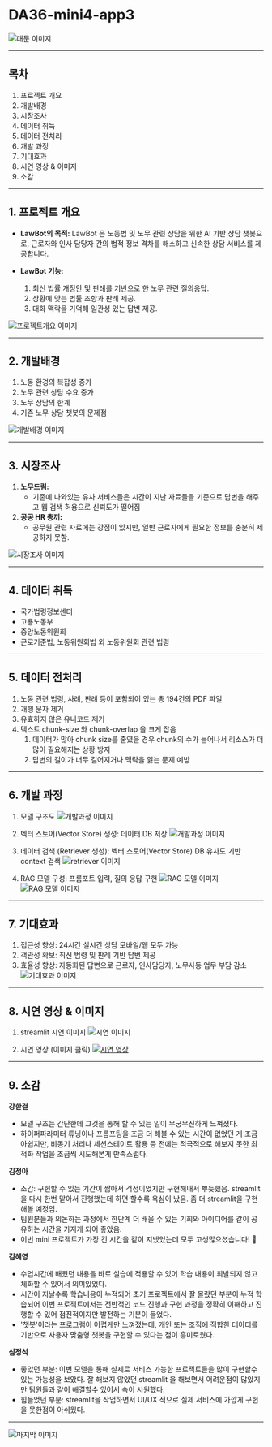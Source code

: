 # DA36-mini4-app3

![대문 이미지](readme_img/main.png)

------
## 목차
1. 프로젝트 개요
2. 개발배경
3. 시장조사
4. 데이터 취득
5. 데이터 전처리
6. 개발 과정
7. 기대효과
8. 시연 영상 & 이미지
9. 소감
------
## 1. 프로젝트 개요

- **LawBot의 목적:** LawBot 은 노동법 및 노무 관련 상담을 위한 AI 기반 상담 챗봇으로, 근로자와 인사 담당자 간의 법적 정보 격차를 해소하고 신속한 상담 서비스를 제공합니다.

- **LawBot 기능:**
  1. 최신 법률 개정안 및 판례를 기반으로 한 노무 관련 질의응답.
  2. 상황에 맞는 법률 조항과 판례 제공.
  3. 대화 맥락을 기억해 일관성 있는 답변 제공.

![프로젝트개요 이미지](readme_img/project_overview.png)

------
## 2. 개발배경

1. 노동 환경의 복잡성 증가
2. 노무 관련 상담 수요 증가
3. 노무 상담의 한계
4. 기존 노무 상담 챗봇의 문제점

![개발배경 이미지](readme_img/background.png)

------
## 3. 시장조사

1. **노무드림:**
   - 기존에 나와있는 유사 서비스들은 시간이 지난 자료들을 기준으로 답변을 해주고 웹 검색 허용으로 신뢰도가 떨어짐
2. **공공 HR 총끼:** 
   - 공무원 관련 자료에는 강점이 있지만, 일반 근로자에게 필요한 정보를 충분히 제공하지 못함.  

![시장조사 이미지](readme_img/market_research.png)

------
## 4. 데이터 취득

- 국가법령정보센터
- 고용노동부
- 중앙노동위원회 
- 근로기준법, 노동위원회법 외 노동위원회 관련 법령 

------
## 5. 데이터 전처리

1. 노동 관련 법령, 사례, 판례 등이 포함되어 있는 총 194건의 PDF 파일
2. 개행 문자 제거
3. 유효하지 않은 유니코드 제거
4. 텍스트 chunk-size 와 chunk-overlap 을 크게 잡음
   1. 데이터가 많아 chunk size를 줄였을 경우 chunk의 수가 늘어나서 리소스가 더 많이 필요해지는 상황 방지 
   2. 답변의 길이가 너무 길어지거나 맥락을 잃는 문제 예방

------
## 6. 개발 과정

1. 모델 구조도
![개발과정 이미지](readme_img/dev_process.png) 

2. 벡터 스토어(Vector Store) 생성: 데이터 DB 저장
![개발과정 이미지](readme_img/vector_store.png)

3. 데이터 검색 (Retriever 생성): 벡터 스토어(Vector Store) DB 유사도 기반 context 검색
![retriever 이미지](readme_img/retriever.png)

4. RAG 모델 구성: 프롬포트 입력, 질의 응답 구현
![RAG 모델  이미지](readme_img/rag1.png)
![RAG 모델  이미지](readme_img/rag2.png)

------
## 7. 기대효과

1. 접근성 향상: 24시간 실시간 상담 모바일/웹 모두 가능
2. 객관성 확보: 최신 법령 및 판례 기반 답변 제공
3. 효율성 향상: 자동화된 답변으로 근로자, 인사담당자, 노무사등 업무 부담 감소 
![기대효과 이미지](readme_img/expect.png)

------
## 8. 시연 영상 & 이미지

1. streamlit 시연 이미지
![시연 이미지](readme_img/streamlit.png)

2. 시연 영상 (이미지 클릭)
[![시연 영상](readme_img/video.png)](https://youtu.be/0VkLUuDc6FA)

------
## 9. 소감 

**강한결** 
- 모델 구조는 간단한데 그것을 통해 할 수 있는 일이 무궁무진하게 느껴졌다.
- 하이퍼파라미터 튜닝이나 프롬프팅을 조금 더 해볼 수 있는 시간이 없었던 게 조금 아쉽지만, 비동기 처리나 세션스테이트 활용 등 전에는 적극적으로 해보지 못한 최적화 작업을 조금씩 시도해본게 만족스럽다.

**김정아**
- 소감: 구현할 수 있는 기간이 짧아서 걱정이었지만 구현해내서 뿌듯했음.  streamlit을 다시 한번 맡아서 진행했는데 하면 할수록 욕심이 났음. 좀 더 streamlit을 구현해볼 예정임. 
- 팀원분들과 의논하는 과정에서 한단계 더 배울 수 있는 기회와 아이디어를 같이 공유하는 시간을 가지게 되어 좋았음. 
- 이번 mini 프로젝트가 가장 긴 시간을 같이 지냈었는데 모두 고생많으셨습니다! 🤍

**김혜영**
- 수업시간에 배웠던 내용을 바로 실습에 적용할 수 있어 학습 내용이 휘발되지 않고 체화할 수 있어서 의미있었다.
- 시간이 지날수록 학습내용이 누적되어 초기 프로젝트에서 잘 몰랐던 부분이 누적 학습되어 이번 프로젝트에서는 전반적인 코드 진행과 구현 과정을 정확히 이해하고 진행할 수 있어 점진적이지만 발전하는 기분이 들었다.
- '챗봇'이라는 프로그램이 어렵게만 느껴졌는데, 개인 또는 조직에 적합한 데이터를 기반으로 사용자 맞춤형 챗봇을 구현할 수 있다는 점이 흥미로웠다.

**심정석**
- 좋았던 부분: 이번 모델을 통해 실제로 서비스 가능한 프로젝트들을 많이 구현할수 있는 가능성을 보았다. 잘 해보지 않았던 streamlit 을 해보면서 어려운점이 많았지만 팀원들과 같이 해결할수 있어서 속이 시원했다.
- 힘들었던 부분: streamlit을 작업하면서 UI/UX 적으로 실제 서비스에 가깝게 구현을 못한점이 아쉬웠다.  

------
![마지막 이미지](readme_img/end.png)